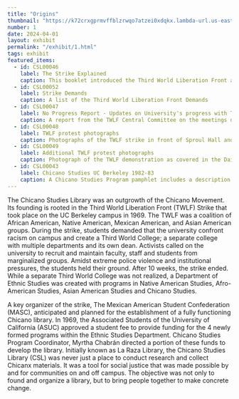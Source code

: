 ```yaml
---
title: "Origins"
thumbnail: "https://k72crxgprmvffblzrwqo7atzei0xdqkx.lambda-url.us-east-1.on.aws/iiif/2/bibliopolitica_CSL00049_CSL00049_003/full/800,/0/default.jpg"
number: 1
date: 2024-04-01
layout: exhibit
permalink: "/exhibit/1.html"
tags: exhibit
featured_items:
  - id: CSL00046
    label: The Strike Explained
    caption: This booklet introduced the Third World Liberation Front and the demands and tactics of the Third World Liberation Front Strike
  - id: CSL00052
    label: Strike Demands
    caption: A list of the Third World Liberation Front Demands
  - id: CSL00047
    label: No Progress Report - Updates on University's progress with TWLF
    caption: A report from the TWLF Central Committee on the meetings detailing the lack of progress with university officials
  - id: CSL00048
    label: TWLF protest photographs
    caption: Photographs of the TWLF strike in front of Sproul Hall and at the entrance to Sather Gate
  - id: CSL00049
    label: Additional TWLF protest photographs
    caption: Photograph of the TWLF demonstration as covered in the Daily Cal campus newspaper, photos of the confrontation with police, and a photo of a demonstration on Bancroft Avenue, a street that borders the entrance to the University
  - id: CSL00043
    label: Chicano Studies UC Berkeley 1982-83
    caption: A Chicano Studies Program pamphlet includes a description of the Chicano Studies Library
---
```


The Chicano Studies Library was an outgrowth of the Chicano Movement. Its founding is rooted in the Third World Liberation Front (TWLF) Strike that took place on the UC Berkeley campus in 1969. The TWLF was a coalition of African American, Native American, Mexican American, and Asian American groups. During the strike, students demanded that the university confront racism on campus and create a Third World College; a separate college with multiple departments and its own dean. Activists called on the university to recruit and maintain faculty, staff and students from marginalized groups. Amidst extreme police violence and institutional pressures, the students held their ground. After 10 weeks, the strike ended. While a separate Third World College was not realized, a Department of Ethnic Studies was created with programs in Native American Studies, Afro-American Studies, Asian American Studies and Chicano Studies.

A key organizer of the strike, The Mexican American Student Confederation (MASC), anticipated and planned for the establishment of a fully functioning Chicano library. In 1969, the Associated Students of the University of California (ASUC) approved a student fee to provide funding for the 4 newly formed programs within the Ethnic Studies Department. Chicano Studies Program Coordinator, Myrtha Chabrán directed a portion of these funds to develop the library. Initially known as La Raza Library, the Chicano Studies Library (CSL) was never just a place to conduct research and collect Chicanx materials. It was a tool for social justice that was made possible by and for communities on and off campus. The objective was not only to found and organize a library, but to bring people together to make concrete change. 

